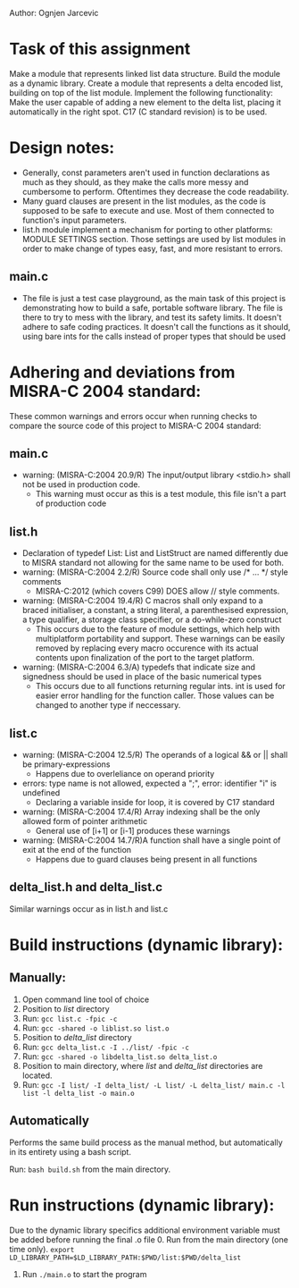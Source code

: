 Author: Ognjen Jarcevic

# Task of this assignment

Make a module that represents linked list data structure. Build the module as a dynamic library. Create a module that represents a delta encoded list, building on top of the list module. Implement the following functionality: Make the user capable of adding a new element to the delta list, placing it automatically in the right spot. C17 (C standard revision) is to be used.

# Design notes:
- Generally, const parameters aren't used in function declarations as much as they should, as they make the calls more messy and cumbersome to perform. Oftentimes they decrease the code readability.
- Many guard clauses are present in the list modules, as the code is supposed to be safe to execute and use. Most of them connected to function's input parameters.
- list.h module implement a mechanism for porting to other platforms: MODULE SETTINGS section. Those settings are used by list modules in order to make change of types easy, fast, and more resistant to errors.

## main.c
- The file is just a test case playground, as the main task of this project is demonstrating how to build a safe, portable software library. The file is there to try to mess with the library, and test its safety limits. It doesn't adhere to safe coding practices. It doesn't call the functions as it should, using bare ints for the calls instead of proper types that should be used

# Adhering and deviations from MISRA-C 2004 standard:

These common warnings and errors occur when running checks to compare the source code of this project to MISRA-C 2004 standard:

## main.c
- warning: (MISRA-C:2004 20.9/R) The input/output library <stdio.h> shall not be used in production code.
 	- This warning must occur as this is a test module, this file isn't a part of production code

## list.h
- Declaration of typedef List: List and ListStruct are named differently due to MISRA standard not allowing for the same name to be used for both.
- warning: (MISRA-C:2004 2.2/R) Source code shall only use /* ... */ style comments
	- MISRA-C:2012 (which covers C99) DOES allow // style comments.
- warning: (MISRA-C:2004 19.4/R) C macros shall only expand to a braced initialiser, a constant, a string literal, a parenthesised expression, a type qualifier, a storage class specifier, or a do-while-zero construct
	- This occurs due to the feature of module settings, which help with multiplatform portability and support. These warnings can be easily removed by replacing every macro occurence with its actual contents upon finalization of the port to the target platform.
- warning: (MISRA-C:2004 6.3/A) typedefs that indicate size and signedness should be used in place of the basic numerical types
	- This occurs due to all functions returning regular ints. int is used for easier error handling for the function caller. Those values can be changed to another type if neccessary.

## list.c
- warning: (MISRA-C:2004 12.5/R) The operands of a logical && or || shall be primary-expressions
	- Happens due to overleliance on operand priority
- errors: type name is not allowed, expected a ";", error: identifier "i" is undefined
	- Declaring a variable inside for loop, it is covered by C17 standard
- warning: (MISRA-C:2004 17.4/R) Array indexing shall be the only allowed form of pointer arithmetic
	- General use of \[i+1\] or \[i-1\] produces these warnings
- warning: (MISRA-C:2004 14.7/R)A function shall have a single point of exit at the end of the function
	- Happens due to guard clauses being present in all functions

## delta_list.h and delta_list.c
Similar warnings occur as in list.h and list.c

# Build instructions (dynamic library):

## Manually:

1. Open command line tool of choice
1. Position to *list* directory
2. Run: `gcc list.c -fpic -c`
3. Run: `gcc -shared -o liblist.so list.o`
4. Position to *delta_list* directory
5. Run: `gcc delta_list.c -I ../list/ -fpic -c`
6. Run: `gcc -shared -o libdelta_list.so delta_list.o`
7. Position to main directory, where *list* and *delta_list* directories are located.
8. Run: `gcc -I list/ -I delta_list/ -L list/ -L delta_list/ main.c -l list -l delta_list -o main.o`

## Automatically
Performs the same build process as the manual method, but automatically in its entirety using a bash script.

Run: `bash build.sh` from the main directory.

# Run instructions (dynamic library):

Due to the dynamic library specifics additional environment variable must be added before running the final .o file
0. Run from the main directory (one time only).
`export LD_LIBRARY_PATH=$LD_LIBRARY_PATH:$PWD/list:$PWD/delta_list`
1. Run `./main.o` to start the program